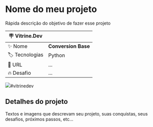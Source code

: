 # Nome do meu projeto

Rápida descrição do objetivo de fazer esse projeto

| :placard: Vitrine.Dev |     |
| -------------  | --- |
| :sparkles: Nome        | **Conversion Base**
| :label: Tecnologias | Python
| :rocket: URL         | ...
| :fire: Desafio     | ...

<!-- Inserir imagem com a #vitrinedev ao final do link -->
![](https://via.placeholder.com/1200x500.png?text=imagem+lindona+do+meu+projeto#vitrinedev)#vitrinedev

## Detalhes do projeto

Textos e imagens que descrevam seu projeto, suas conquistas, seus desafios, próximos passos, etc...
